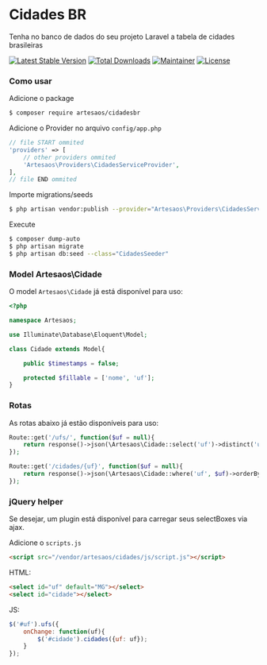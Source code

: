 # Cidades BR

Tenha no banco de dados do seu projeto Laravel a tabela de cidades brasileiras

[![Latest Stable Version](http://img.shields.io/packagist/v/artesaos/cidadesbr.svg?style=flat)](https://packagist.org/packages/artesaos/cidadesbr)
[![Total Downloads](http://img.shields.io/packagist/dt/artesaos/cidadesbr.svg?style=flat)](https://packagist.org/packages/artesaos/cidadesbr)
[![Maintainer](https://img.shields.io/badge/maintainer-jansenfelipe-green.svg)](https://github.com/jansenfelipe)
[![License](http://img.shields.io/packagist/l/artesaos/cidadesbr.svg?style=flat)](https://packagist.org/packages/artesaos/cidadesbr)

### Como usar

Adicione o package

```sh
$ composer require artesaos/cidadesbr
```

Adicione o Provider no arquivo `config/app.php`

```php
// file START ommited
'providers' => [
    // other providers ommited
    'Artesaos\Providers\CidadesServiceProvider',
],
// file END ommited
```

Importe migrations/seeds

```sh
$ php artisan vendor:publish --provider="Artesaos\Providers\CidadesServiceProvider"
```

Execute

```sh
$ composer dump-auto
$ php artisan migrate
$ php artisan db:seed --class="CidadesSeeder"
```

### Model Artesaos\Cidade

O model `Artesaos\Cidade` já está disponível para uso:

```php
<?php

namespace Artesaos;

use Illuminate\Database\Eloquent\Model;

class Cidade extends Model{

    public $timestamps = false;

    protected $fillable = ['nome', 'uf'];
}
```
     
### Rotas

As rotas abaixo já estão disponíveis para uso:

```php
Route::get('/ufs/', function($uf = null){
    return response()->json(\Artesaos\Cidade::select('uf')->distinct('uf')->orderBy('uf')->get());
});

Route::get('/cidades/{uf}', function($uf = null){
    return response()->json(\Artesaos\Cidade::where('uf', $uf)->orderBy('nome')->get());
});
```
     
### jQuery helper

Se desejar, um plugin está disponível para carregar seus selectBoxes via ajax.

Adicione o `scripts.js`

```html
<script src="/vendor/artesaos/cidades/js/script.js"></script>
```

HTML:

```html
<select id="uf" default="MG"></select>
<select id="cidade"></select>
```

JS:
```js
$('#uf').ufs({
    onChange: function(uf){
        $('#cidade').cidades({uf: uf});
    }
});
```
